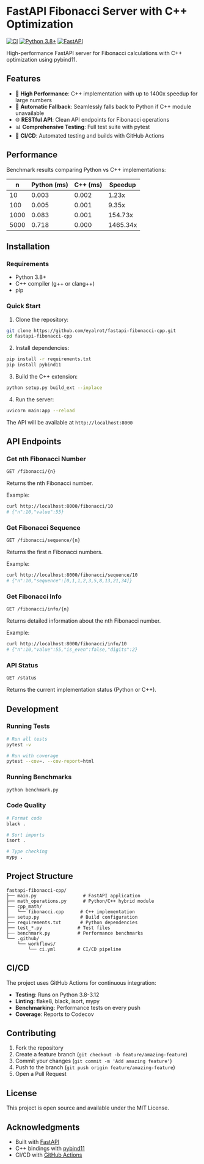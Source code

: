 # FastAPI Fibonacci Server with C++ Optimization

[![CI](https://github.com/eyalrot/fastapi-fibonacci-cpp/actions/workflows/ci.yml/badge.svg)](https://github.com/eyalrot/fastapi-fibonacci-cpp/actions/workflows/ci.yml)
[![Python 3.8+](https://img.shields.io/badge/python-3.8+-blue.svg)](https://www.python.org/downloads/)
[![FastAPI](https://img.shields.io/badge/FastAPI-0.111.0-green.svg)](https://fastapi.tiangolo.com/)

High-performance FastAPI server for Fibonacci calculations with C++ optimization using pybind11.

## Features

- 🚀 **High Performance**: C++ implementation with up to 1400x speedup for large numbers
- 🔄 **Automatic Fallback**: Seamlessly falls back to Python if C++ module unavailable
- 🌐 **RESTful API**: Clean API endpoints for Fibonacci operations
- 📊 **Comprehensive Testing**: Full test suite with pytest
- 🔧 **CI/CD**: Automated testing and builds with GitHub Actions

## Performance

Benchmark results comparing Python vs C++ implementations:

| n    | Python (ms) | C++ (ms) | Speedup |
|------|-------------|----------|---------|
| 10   | 0.003       | 0.002    | 1.23x   |
| 100  | 0.005       | 0.001    | 9.35x   |
| 1000 | 0.083       | 0.001    | 154.73x |
| 5000 | 0.718       | 0.000    | 1465.34x|

## Installation

### Requirements

- Python 3.8+
- C++ compiler (g++ or clang++)
- pip

### Quick Start

1. Clone the repository:
```bash
git clone https://github.com/eyalrot/fastapi-fibonacci-cpp.git
cd fastapi-fibonacci-cpp
```

2. Install dependencies:
```bash
pip install -r requirements.txt
pip install pybind11
```

3. Build the C++ extension:
```bash
python setup.py build_ext --inplace
```

4. Run the server:
```bash
uvicorn main:app --reload
```

The API will be available at `http://localhost:8000`

## API Endpoints

### Get nth Fibonacci Number
```bash
GET /fibonacci/{n}
```
Returns the nth Fibonacci number.

Example:
```bash
curl http://localhost:8000/fibonacci/10
# {"n":10,"value":55}
```

### Get Fibonacci Sequence
```bash
GET /fibonacci/sequence/{n}
```
Returns the first n Fibonacci numbers.

Example:
```bash
curl http://localhost:8000/fibonacci/sequence/10
# {"n":10,"sequence":[0,1,1,2,3,5,8,13,21,34]}
```

### Get Fibonacci Info
```bash
GET /fibonacci/info/{n}
```
Returns detailed information about the nth Fibonacci number.

Example:
```bash
curl http://localhost:8000/fibonacci/info/10
# {"n":10,"value":55,"is_even":false,"digits":2}
```

### API Status
```bash
GET /status
```
Returns the current implementation status (Python or C++).

## Development

### Running Tests

```bash
# Run all tests
pytest -v

# Run with coverage
pytest --cov=. --cov-report=html
```

### Running Benchmarks

```bash
python benchmark.py
```

### Code Quality

```bash
# Format code
black .

# Sort imports
isort .

# Type checking
mypy .
```

## Project Structure

```
fastapi-fibonacci-cpp/
├── main.py                 # FastAPI application
├── math_operations.py      # Python/C++ hybrid module
├── cpp_math/
│   └── fibonacci.cpp      # C++ implementation
├── setup.py               # Build configuration
├── requirements.txt       # Python dependencies
├── test_*.py             # Test files
├── benchmark.py          # Performance benchmarks
└── .github/
    └── workflows/
        └── ci.yml        # CI/CD pipeline
```

## CI/CD

The project uses GitHub Actions for continuous integration:

- **Testing**: Runs on Python 3.8-3.12
- **Linting**: flake8, black, isort, mypy
- **Benchmarking**: Performance tests on every push
- **Coverage**: Reports to Codecov

## Contributing

1. Fork the repository
2. Create a feature branch (`git checkout -b feature/amazing-feature`)
3. Commit your changes (`git commit -m 'Add amazing feature'`)
4. Push to the branch (`git push origin feature/amazing-feature`)
5. Open a Pull Request

## License

This project is open source and available under the MIT License.

## Acknowledgments

- Built with [FastAPI](https://fastapi.tiangolo.com/)
- C++ bindings with [pybind11](https://github.com/pybind/pybind11)
- CI/CD with [GitHub Actions](https://github.com/features/actions)